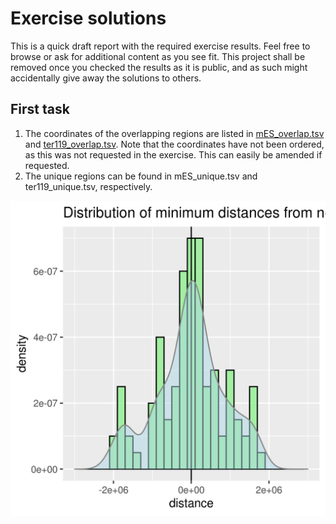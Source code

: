 # Exercise solutions

This is a quick draft report with the required exercise results. Feel free to browse or ask for additional content as you see fit. This project shall be removed once you checked the results as it is public, and as such might accidentally give away the solutions to others.

## First task

1. The coordinates of the overlapping regions are listed in [mES\_overlap.tsv](mES_overlap.tsv) and [ter119\_overlap.tsv](ter119_overlap.tsv). Note that the coordinates have not been ordered, as this was not requested in the exercise. This can easily be amended if requested. 
2. The unique regions can be found in mES\_unique.tsv and ter119\_unique.tsv, respectively.


![histogram](test.png)